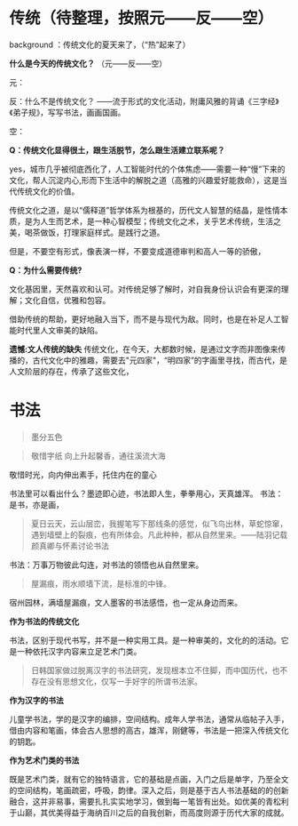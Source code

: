 # 传统（待整理，按照元——反——空）

background ：传统文化的夏天来了，（“热”起来了）

**什么是今天的传统文化？**
（元——反——空）

元：

反：什么不是传统文化？ ——流于形式的文化活动，附庸风雅的背诵《三字经》《弟子规》，写写书法，画画国画。

空：

**Q：传统文化显得很土，跟生活脱节，怎么跟生活建立联系呢？**

 yes，城市几乎被彻底西化了，人工智能时代的个体焦虑——需要一种“慢”下来的文化，帮人沉淀内心,形而下生活中的解脱之道（高雅的兴趣爱好能救命），这是当代传统文化的价值。
 
 传统文化之道，是以“儒释道”哲学体系为根基的，历代文人智慧的结晶，是性情本质，是为人生而艺术，是一种心智模型；传统文化之术，关乎艺术传统，生活之美，喝茶做饭，打理家庭样式。是践行之道。
 
 但是，不要空有形式，像表演一样，不要变成道德审判和高人一等的骄傲，
 
 **Q：为什么需要传统?**
 
 文化基因里，天然喜欢和认可。对传统足够了解时，对自我身份认识会有更深的理解；文化自信，优雅和包容。
 
 借助传统的帮助，更好地融入当下，而不是与现代为敌。同时，也是在补足人工智能时代里人文审美的缺陷。
 
**遗憾:文人传统的缺失**
传统文化，在今天，大都数时候，是通过文字而非图像来传播的，古代文化中的雅趣，需要去"元四家"，“明四家”的字画里寻找，而古代，是人文阶层的存在，传承了这些文化，


# 书法

> 墨分五色


> 敬惜字纸 向上升起馨香，通往溪流大海   
 
  敬惜时光，向内伸出素手，托住内在的童心
 
书法里可以看出什么？墨迹即心迹，书法即人生，拳拳用心，天真雄浑。
书法：是书，亦是画，
>  夏日云天，云山层峦，我握笔写下那线条的感觉，似飞鸟出林，草蛇惊窜，遇到墙壁上的裂痕，也有所体会。凡此种种，都从自然里来。——陆羽记载颜真卿与怀素讨论书法

书法：万事万物彼此勾连，对书法的领悟也从自然里来。
 
> 屋漏痕，雨水顺墙下流，是标准的中锋。

宿州园林，满墙屋漏痕，文人墨客的书法感悟，也一定从身边而来。

**作为书法的传统文化**

书法，区别于现代书写，并不是一种实用工具。是一种审美的，文化的的活动。它是一种依托汉字内容来立足艺术门类。
> 日韩国家做过脱离汉字的书法研究，发现根本立不住脚，而中国历代，也不存在没有思想文化，仅写一手好字的所谓书法家。

**作为汉字的书法** 
 
儿童学书法，学的是汉字的编排，空间结构。成年人学书法，通常从临帖子入手，借由内容和笔画，体会古人思想的高古，雄浑，刚健等，书法是一把深入传统文化的钥匙。

**作为艺术门类的书法**

既是艺术门类，就有它的独特语言，它的基础是点画，入门之后是单字，乃至全文的空间结构，笔画疏密，呼吸，韵律。深入之后，则是基于古人书法基础的的创新融合，这并非易事，需要扎扎实实地学习，做到每一笔皆有出处。如优美的青松利于山巅，其优美得益于海纳百川之后的自我创新，而高度则源于历代大家的成就。


